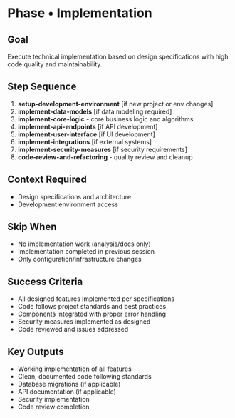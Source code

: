 # Phase • Implementation

## Goal
Execute technical implementation based on design specifications with high code quality and maintainability.

## Step Sequence
1. **setup-development-environment** [if new project or env changes]
2. **implement-data-models** [if data modeling required]
3. **implement-core-logic** - core business logic and algorithms
4. **implement-api-endpoints** [if API development]
5. **implement-user-interface** [if UI development]
6. **implement-integrations** [if external systems]
7. **implement-security-measures** [if security requirements]
8. **code-review-and-refactoring** - quality review and cleanup

## Context Required
- Design specifications and architecture
- Development environment access

## Skip When
- No implementation work (analysis/docs only)
- Implementation completed in previous session
- Only configuration/infrastructure changes

## Success Criteria
- All designed features implemented per specifications
- Code follows project standards and best practices
- Components integrated with proper error handling
- Security measures implemented as designed
- Code reviewed and issues addressed

## Key Outputs
- Working implementation of all features
- Clean, documented code following standards
- Database migrations (if applicable)
- API documentation (if applicable)
- Security implementation
- Code review completion 